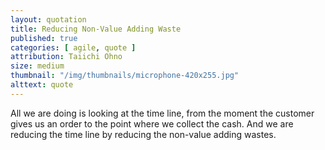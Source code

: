 ```yaml
---
layout: quotation
title: Reducing Non-Value Adding Waste
published: true
categories: [ agile, quote ]
attribution: Taiichi Ohno
size: medium
thumbnail: "/img/thumbnails/microphone-420x255.jpg"
alttext: quote
---
```


All we are doing is looking at the time line, from the moment the customer 
gives us an order to the point where we collect the cash. And we are reducing 
the time line by reducing the non-value adding wastes.
